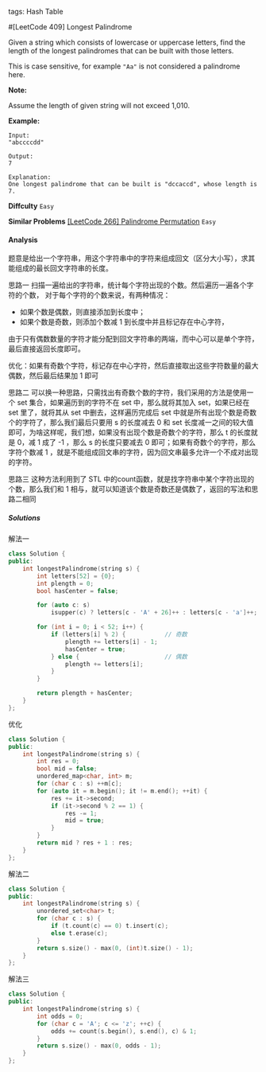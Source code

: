 tags: Hash Table

#[LeetCode 409] Longest Palindrome

Given a string which consists of lowercase or uppercase letters, find the length of the longest palindromes that can be built with those letters.

This is case sensitive, for example `"Aa"` is not considered a palindrome here.

**Note:**

Assume the length of given string will not exceed 1,010.

**Example:**

    Input:
    "abccccdd"

    Output:
    7

    Explanation:
    One longest palindrome that can be built is "dccaccd", whose length is 7.



**Diffculty**
`Easy`

**Similar Problems**
[[LeetCode 266] Palindrome Permutation]() `Easy`


#### Analysis
题意是给出一个字符串，用这个字符串中的字符来组成回文（区分大小写），求其能组成的最长回文字符串的长度。

思路一
扫描一遍给出的字符串，统计每个字符出现的个数。然后遍历一遍各个字符的个数，
对于每个字符的个数来说，有两种情况：

- 如果个数是偶数，则直接添加到长度中；
- 如果个数是奇数，则添加个数减 1 到长度中并且标记存在中心字符，

由于只有偶数数量的字符才能分配到回文字符串的两端，而中心可以是单个字符，最后直接返回长度即可。


优化：如果有奇数个字符，标记存在中心字符，然后直接取出这些字符数量的最大偶数，然后最后结果加 1 即可

思路二
可以换一种思路，只需找出有奇数个数的字符，我们采用的方法是使用一个 set 集合，如果遍历到的字符不在 set 中，那么就将其加入 set，如果已经在 set 里了，就将其从 set 中删去，这样遍历完成后 set 中就是所有出现个数是奇数个的字符了，那么我们最后只要用 s 的长度减去 0 和 set 长度减一之间的较大值即可，为啥这样呢，我们想，如果没有出现个数是奇数个的字符，那么 t 的长度就是 0，减 1 成了 -1 ，那么 s 的长度只要减去 0 即可；如果有奇数个的字符，那么字符个数减 1 ，就是不能组成回文串的字符，因为回文串最多允许一个不成对出现的字符。

思路三
这种方法利用到了 STL 中的count函数，就是找字符串中某个字符出现的个数，那么我们和 1 相与，就可以知道该个数是奇数还是偶数了，返回的写法和思路二相同

##### Solutions

解法一

```cpp
class Solution {
public:
    int longestPalindrome(string s) {
        int letters[52] = {0};
        int plength = 0;
        bool hasCenter = false;

        for (auto c: s)
            isupper(c) ? letters[c - 'A' + 26]++ : letters[c - 'a']++;

        for (int i = 0; i < 52; i++) {
            if (letters[i] % 2) {           // 奇数
                plength += letters[i] - 1;
                hasCenter = true;
            } else {                        // 偶数
                plength += letters[i];
            }
        }

        return plength + hasCenter;
    }
};
```

优化

```cpp
class Solution {
public:
    int longestPalindrome(string s) {
        int res = 0;
        bool mid = false;
        unordered_map<char, int> m;
        for (char c : s) ++m[c];
        for (auto it = m.begin(); it != m.end(); ++it) {
            res += it->second;
            if (it->second % 2 == 1) {
                res -= 1;
                mid = true;
            }
        }
        return mid ? res + 1 : res;
    }
};
```

解法二

```cpp
class Solution {
public:
    int longestPalindrome(string s) {
        unordered_set<char> t;
        for (char c : s) {
            if (t.count(c) == 0) t.insert(c);
            else t.erase(c);
        }
        return s.size() - max(0, (int)t.size() - 1);
    }
};
```

解法三

```cpp
class Solution {
public:
    int longestPalindrome(string s) {
        int odds = 0;
        for (char c = 'A'; c <= 'z'; ++c) {
            odds += count(s.begin(), s.end(), c) & 1;
        }
        return s.size() - max(0, odds - 1);
    }
};
```
